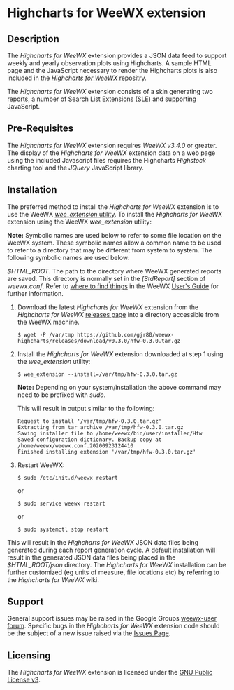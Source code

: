 # Highcharts for WeeWX extension #

## Description ##

The *Highcharts for WeeWX* extension provides a JSON data feed to support weekly and yearly observation plots using Highcharts. A sample HTML page and the JavaScript necessary to render the Highcharts plots is also included in the [*Highcharts for WeeWX* repositry](https://github.com/gjr80/weewx-highcharts).

The *Highcharts for WeeWX* extension consists of a skin generating two reports, a number of Search List Extensions (SLE) and supporting JavaScript.

## Pre-Requisites ##

The *Highcharts for WeeWX* extension requires *WeeWX v3.4.0* or greater. The display of the *Highcharts for WeeWX* extension data on a web page using the included Javascript files requires the Highcharts *Highstock* charting tool and the *JQuery* JavaScript library.

## Installation ##

The preferred method to install the *Highcharts for WeeWX* extension is to use the WeeWX [*wee\_extension* utility](http://weewx.com/docs/utilities.htm#wee_extension_utility). To install the *Highcharts for WeeWX* extension using the WeeWX *wee\_extension* utility:

**Note:** Symbolic names are used below to refer to some file location on the WeeWX system. These symbolic names allow a common name to be used to refer to a directory that may be different from system to system. The following symbolic names are used below:

*$HTML_ROOT*. The path to the directory where WeeWX generated reports are saved. This directory is normally set in the *[StdReport]* section of *weewx.conf*. Refer to [where to find things](http://weewx.com/docs/usersguide.htm#Where_to_find_things) in the WeeWX [User's Guide](http://weewx.com/docs/usersguide.htm) for further information.

1.  Download the latest *Highcharts for WeeWX* extension from the *Highcharts for WeeWX* [releases page](https://github.com/gjr80/weewx-highcharts/releases) into a directory accessible from the WeeWX machine.

	    $ wget -P /var/tmp https://github.com/gjr80/weewx-highcharts/releases/download/v0.3.0/hfw-0.3.0.tar.gz

2.  Install the *Highcharts for WeeWX* extension downloaded at step 1 using the *wee_extension* utility:

    	$ wee_extension --install=/var/tmp/hfw-0.3.0.tar.gz

    **Note:** Depending on your system/installation the above command may need to be prefixed with *sudo*.
        
    This will result in output similar to the following:

        Request to install '/var/tmp/hfw-0.3.0.tar.gz'
        Extracting from tar archive /var/tmp/hfw-0.3.0.tar.gz
        Saving installer file to /home/weewx/bin/user/installer/Hfw
        Saved configuration dictionary. Backup copy at /home/weewx/weewx.conf.20200923124410
        Finished installing extension '/var/tmp/hfw-0.3.0.tar.gz'

3.  Restart WeeWX:

	    $ sudo /etc/init.d/weewx restart

	or

	    $ sudo service weewx restart
	    
    or
    
        $ sudo systemctl stop restart

This will result in the *Highcharts for WeeWX* JSON data files being generated during each report generation cycle. A default installation will result in the generated JSON data files being placed in the *$HTML_ROOT/json* directory. The *Highcharts for WeeWX* installation can be further customized (eg units of measure, file locations etc) by referring to the *Highcharts for WeeWX* wiki.

## Support ###

General support issues may be raised in the Google Groups [weewx-user forum](https://groups.google.com/group/weewx-user "Google Groups weewx-user forum"). Specific bugs in the *Highcharts for WeeWX* extension code should be the subject of a new issue raised via the [Issues Page](https://github.com/gjr80/weewx-highcharts/issues "Highcharts for WeeWX extension Issues").
 
## Licensing ##

The *Highcharts for WeeWX* extension is licensed under the [GNU Public License v3](https://github.com/gjr80/weewx-highcharts/blob/master/LICENSE "Highcharts for WeeWX extension License").
